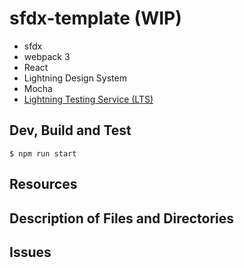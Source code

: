 # sfdx-template (WIP)

- sfdx
- webpack 3
- React
- Lightning Design System
- Mocha
- [Lightning Testing Service (LTS)](https://github.com/forcedotcom/LightningTestingService)

## Dev, Build and Test

```
$ npm run start
```

## Resources


## Description of Files and Directories


## Issues


